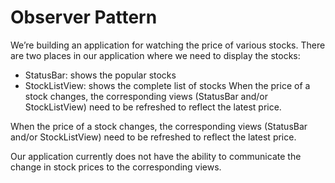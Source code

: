 # Observer Pattern

We’re building an application for watching the price of various
stocks. There are two places in our application where we need to
display the stocks:
- StatusBar: shows the popular stocks
- StockListView: shows the complete list of stocks
  When the price of a stock changes, the corresponding views
  (StatusBar and/or StockListView) need to be refreshed to reflect the
  latest price.

When the price of a stock changes, the corresponding views
(StatusBar and/or StockListView) need to be refreshed to reflect the
latest price.

Our application currently does not have the ability to communicate
the change in stock prices to the corresponding views.